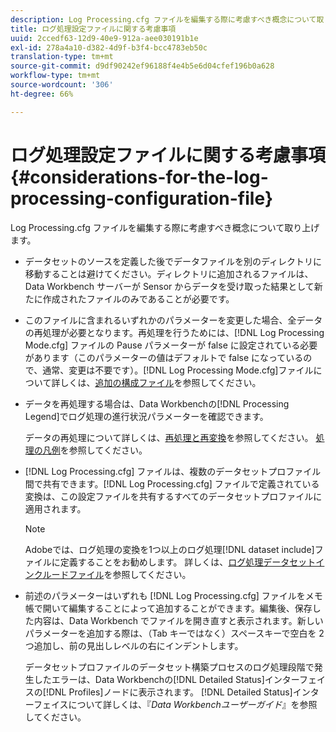 ```yaml
---
description: Log Processing.cfg ファイルを編集する際に考慮すべき概念について取り上げます。
title: ログ処理設定ファイルに関する考慮事項
uuid: 2ccedf63-12d9-40e9-912a-aee030191b1e
exl-id: 278a4a10-d382-4d9f-b3f4-bcc4783eb50c
translation-type: tm+mt
source-git-commit: d9df90242ef96188f4e4b5e6d04cfef196b0a628
workflow-type: tm+mt
source-wordcount: '306'
ht-degree: 66%

---
```


# ログ処理設定ファイルに関する考慮事項{#considerations-for-the-log-processing-configuration-file}

Log Processing.cfg ファイルを編集する際に考慮すべき概念について取り上げます。

* データセットのソースを定義した後でデータファイルを別のディレクトリに移動することは避けてください。ディレクトリに追加されるファイルは、Data Workbench サーバーが Sensor からデータを受け取った結果として新たに作成されたファイルのみであることが必要です。
* このファイルに含まれるいずれかのパラメーターを変更した場合、全データの再処理が必要となります。再処理を行うためには、[!DNL Log Processing Mode.cfg] ファイルの Pause パラメーターが false に設定されている必要があります（このパラメーターの値はデフォルトで false になっているので、通常、変更は不要です）。[!DNL Log Processing Mode.cfg]ファイルについて詳しくは、[追加の構成ファイル](../../../home/c-dataset-const-proc/c-add-config-files/c-add-config-files.md#concept-1afef4f88f1e467ab4326875fd1d3004)を参照してください。

* データを再処理する場合は、Data Workbenchの[!DNL Processing Legend]でログ処理の進行状況パラメーターを確認できます。

   データの再処理について詳しくは、[再処理と再変換](../../../home/c-dataset-const-proc/c-reproc-retrans/c-unst-reproc-retrans.md)を参照してください。 [処理の凡例](../../../home/c-get-started/c-admin-intrf/c-pro-lgd.md#concept-233e27c9c84c426f8c178a27cc7ff828)を参照してください。

* [!DNL Log Processing.cfg] ファイルは、複数のデータセットプロファイル間で共有できます。[!DNL Log Processing.cfg] ファイルで定義されている変換は、この設定ファイルを共有するすべてのデータセットプロファイルに適用されます。

   >[!NOTE]
   >
   >Adobeでは、ログ処理の変換を1つ以上のログ処理[!DNL dataset include]ファイルに定義することをお勧めします。 詳しくは、[ログ処理データセットインクルードファイル](../../../home/c-dataset-const-proc/c-dataset-inc-files/c-types-dataset-inc-files/c-log-proc-dataset-inc-files/c-log-proc-dataset-inc-files.md#concept-999475a22519432e98844622ca95b6ab)を参照してください。

* 前述のパラメーターはいずれも [!DNL Log Processing.cfg] ファイルをメモ帳で開いて編集することによって追加することができます。編集後、保存した内容は、Data Workbench でファイルを開き直すと表示されます。新しいパラメーターを追加する際は、（Tab キーではなく）スペースキーで空白を 2 つ追加し、前の見出しレベルの右にインデントします。

   データセットプロファイルのデータセット構築プロセスのログ処理段階で発生したエラーは、Data Workbenchの[!DNL Detailed Status]インターフェイスの[!DNL Profiles]ノードに表示されます。 [!DNL Detailed Status]インターフェイスについて詳しくは、『*Data Workbenchユーザーガイド*』を参照してください。
